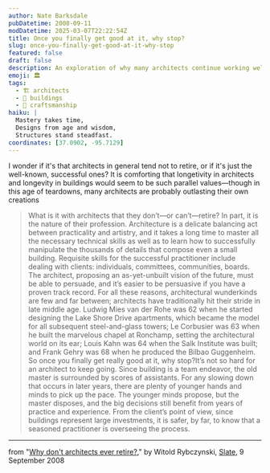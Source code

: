 ```yaml
---
author: Nate Barksdale
pubDatetime: 2008-09-11
modDatetime: 2025-03-07T22:22:54Z
title: Once you finally get good at it, why stop?
slug: once-you-finally-get-good-at-it-why-stop
featured: false
draft: false
description: An exploration of why many architects continue working well into their later years, highlighting the parallels between their professional longevity and the enduring nature of the buildings they create.
emoji: 🏛️
tags:
  - 🏗️ architects
  - 🌆 buildings
  - 🔨 craftsmanship
haiku: |
  Mastery takes time,  
  Designs from age and wisdom,  
  Structures stand steadfast.
coordinates: [37.0902, -95.7129]
---
```


I wonder if it's that architects in general tend not to retire, or if it's just the well-known, successful ones? It is comforting that longetivity in architects and longevity in buildings would seem to be such parallel values—though in this age of teardowns, many architects are probably outlasting their own creations

> What is it with architects that they don’t—or can’t—retire? In part, it is the nature of their profession. Architecture is a delicate balancing act between practicality and artistry, and it takes a long time to master all the necessary technical skills as well as to learn how to successfully manipulate the thousands of details that compose even a small building. Requisite skills for the successful practitioner include dealing with clients: individuals, committees, communities, boards. The architect, proposing an as-yet-unbuilt vision of the future, must be able to persuade, and it’s easier to be persuasive if you have a proven track record. For all these reasons, architectural wunderkinds are few and far between; architects have traditionally hit their stride in late middle age. Ludwig Mies van der Rohe was 62 when he started designing the Lake Shore Drive apartments, which became the model for all subsequent steel-and-glass towers; Le Corbusier was 63 when he built the marvelous chapel at Ronchamp, setting the architectural world on its ear; Louis Kahn was 64 when the Salk Institute was built; and Frank Gehry was 68 when he produced the Bilbao Guggenheim. So once you finally get really good at it, why stop?It’s not so hard for an architect to keep going. Since building is a team endeavor, the old master is surrounded by scores of assistants. For any slowing down that occurs in later years, there are plenty of younger hands and minds to pick up the pace. The younger minds propose, but the master disposes, and the big decisions still benefit from years of practice and experience. From the client’s point of view, since buildings represent large investments, it is safer, by far, to know that a seasoned practitioner is overseeing the process.

---

from "[Why don't architects ever retire?](http://www.slate.com/id/2198786/?from=rss)," by Witold Rybczynski, [Slate](http://www.slate.com/id/2198786/?from=rss), 9 September 2008
